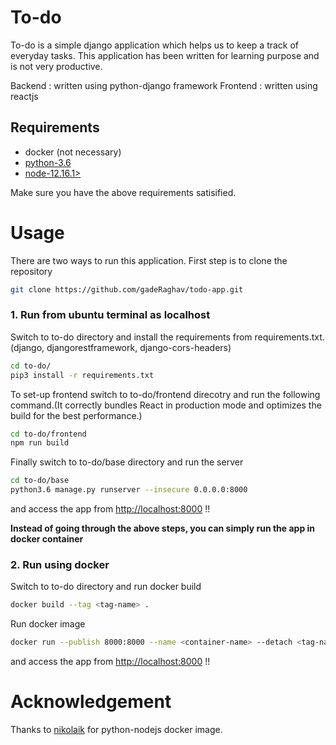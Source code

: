 # To-do

To-do is a simple django application which helps us to keep a track of everyday tasks.
This application has been written for learning purpose and is not very productive.

Backend  : written using python-django framework
Frontend : written using reactjs

## Requirements
* docker (not necessary)
* [python-3.6](https://www.python.org/downloads/release/python-3611/) 
* [node-12.16.1>](https://nodejs.org/en/download/)

Make sure you have the above requirements satisified.


# Usage
There are two ways to run this application.
First step is to clone the repository
```bash
git clone https://github.com/gadeRaghav/todo-app.git
```

### 1. Run from ubuntu terminal as localhost



Switch to to-do directory and install the requirements from requirements.txt.(django, djangorestframework, django-cors-headers)
```bash
cd to-do/
pip3 install -r requirements.txt
```
To set-up frontend switch to to-do/frontend direcotry and run the following command.(It correctly bundles React in production mode and optimizes the build for the best performance.)
```bash
cd to-do/frontend
npm run build
```
Finally switch to to-do/base directory and run the server
```bash
cd to-do/base
python3.6 manage.py runserver --insecure 0.0.0.0:8000
```
and access the app from [http://localhost:8000](http://localhost:8000) !!




**Instead of going through the above steps, you can simply run the app in docker container**

### 2. Run using docker



Switch to to-do directory and run docker build
```bash
docker build --tag <tag-name> . 
```
Run docker image
```bash
docker run --publish 8000:8000 --name <container-name> --detach <tag-name>
```
and access the app from [http://localhost:8000](http://localhost:8000) !!



# Acknowledgement

Thanks to [nikolaik](https://hub.docker.com/u/nikolaik) for python-nodejs docker image.











